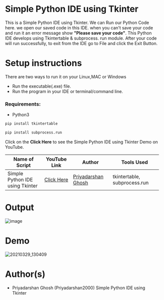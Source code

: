 # Simple Python IDE using Tkinter
This is a Simple Python IDE using Tkinter. We can Run our Python Code here. we open our saved code in this IDE. 
when you can't save your code and run it an error message show **"Please save your code"**. 
This Python IDE develops using Tkintertable & subprocess. run module. 
After your code will run successfully, to exit from the IDE go to File and click the Exit Button.


# Setup instructions
There are two ways to run it on your Linux,MAC or Windows

- Run the executable(.exe) file.
- Run the program in your IDE or terminal/command line.

### Requirements:
- Python3

```bash
pip install tkintertable
```
```bash
pip install subprocess.run
```
Click on the **Click Here** to see the Simple Python IDE using Tkinter Demo on YouTube.

| Name of Script | YouTube Link |  Author | Tools Used |
| --- | --- | --- | --- 
|Simple Python IDE using Tkinter| [Click Here](https://www.youtube.com/watch?v=-oGVdnelHv8)| [Priyadarshan Ghosh](https://github.com/Priyadarshan2000) | tkintertable, subprocess.run

# Output


![image](https://user-images.githubusercontent.com/62868878/112800376-32ae3c00-908d-11eb-96ac-38b7d1f2fb76.png)
# Demo
![20210329_130409](https://user-images.githubusercontent.com/62868878/112802134-7013c900-908f-11eb-806a-157f8b6a6770.gif)


# Author(s)

- Priyadarshan Ghosh (Priyadarshan2000)
Simple Python IDE using Tkinter
